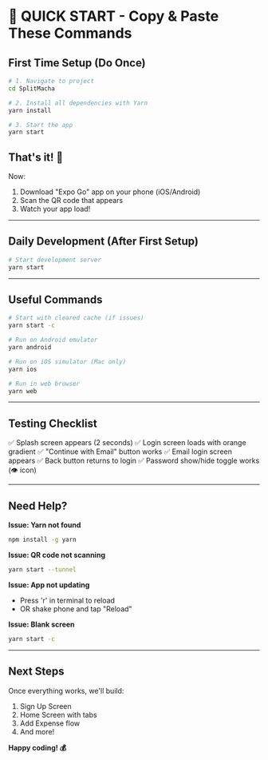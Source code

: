 # 🚀 QUICK START - Copy & Paste These Commands

## First Time Setup (Do Once)

```bash
# 1. Navigate to project
cd SplitMacha

# 2. Install all dependencies with Yarn
yarn install

# 3. Start the app
yarn start
```

## That's it! 🎉

Now:
1. Download "Expo Go" app on your phone (iOS/Android)
2. Scan the QR code that appears
3. Watch your app load!

---

## Daily Development (After First Setup)

```bash
# Start development server
yarn start
```

---

## Useful Commands

```bash
# Start with cleared cache (if issues)
yarn start -c

# Run on Android emulator
yarn android

# Run on iOS simulator (Mac only)
yarn ios

# Run in web browser
yarn web
```

---

## Testing Checklist

✅ Splash screen appears (2 seconds)
✅ Login screen loads with orange gradient
✅ "Continue with Email" button works
✅ Email login screen appears
✅ Back button returns to login
✅ Password show/hide toggle works (👁️ icon)

---

## Need Help?

**Issue: Yarn not found**
```bash
npm install -g yarn
```

**Issue: QR code not scanning**
```bash
yarn start --tunnel
```

**Issue: App not updating**
- Press 'r' in terminal to reload
- OR shake phone and tap "Reload"

**Issue: Blank screen**
```bash
yarn start -c
```

---

## Next Steps

Once everything works, we'll build:
1. Sign Up Screen
2. Home Screen with tabs
3. Add Expense flow
4. And more!

**Happy coding! 💰**

